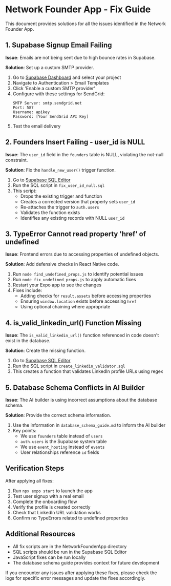 # Network Founder App - Fix Guide

This document provides solutions for all the issues identified in the Network Founder App.

## 1. Supabase Signup Email Failing

**Issue**: Emails are not being sent due to high bounce rates in Supabase.

**Solution**: Set up a custom SMTP provider.

1. Go to [Supabase Dashboard](https://app.supabase.com) and select your project
2. Navigate to Authentication > Email Templates
3. Click 'Enable a custom SMTP provider'
4. Configure with these settings for SendGrid:
   ```
   SMTP Server: smtp.sendgrid.net
   Port: 587
   Username: apikey
   Password: [Your SendGrid API Key]
   ```
5. Test the email delivery

## 2. Founders Insert Failing - user_id is NULL

**Issue**: The `user_id` field in the `founders` table is NULL, violating the not-null constraint.

**Solution**: Fix the `handle_new_user()` trigger function.

1. Go to [Supabase SQL Editor](https://app.supabase.com)
2. Run the SQL script in `fix_user_id_null.sql`
3. This script:
   - Drops the existing trigger and function
   - Creates a corrected version that properly sets `user_id`
   - Re-attaches the trigger to `auth.users`
   - Validates the function exists
   - Identifies any existing records with NULL `user_id`

## 3. TypeError Cannot read property 'href' of undefined

**Issue**: Frontend errors due to accessing properties of undefined objects.

**Solution**: Add defensive checks in React Native code.

1. Run `node find_undefined_props.js` to identify potential issues
2. Run `node fix_undefined_props.js` to apply automatic fixes
3. Restart your Expo app to see the changes
4. Fixes include:
   - Adding checks for `result.assets` before accessing properties
   - Ensuring `window.location` exists before accessing `href`
   - Using optional chaining where appropriate

## 4. is_valid_linkedin_url() Function Missing

**Issue**: The `is_valid_linkedin_url()` function referenced in code doesn't exist in the database.

**Solution**: Create the missing function.

1. Go to [Supabase SQL Editor](https://app.supabase.com)
2. Run the SQL script in `create_linkedin_validator.sql`
3. This creates a function that validates LinkedIn profile URLs using regex

## 5. Database Schema Conflicts in AI Builder

**Issue**: The AI builder is using incorrect assumptions about the database schema.

**Solution**: Provide the correct schema information.

1. Use the information in `database_schema_guide.md` to inform the AI builder
2. Key points:
   - We use `founders` table instead of `users`
   - `auth.users` is the Supabase system table
   - We use `event_hosting` instead of `events`
   - User relationships reference `id` fields

## Verification Steps

After applying all fixes:

1. Run `npx expo start` to launch the app
2. Test user signup with a real email
3. Complete the onboarding flow
4. Verify the profile is created correctly
5. Check that LinkedIn URL validation works
6. Confirm no TypeErrors related to undefined properties

## Additional Resources

- All fix scripts are in the NetworkFounderApp directory
- SQL scripts should be run in the Supabase SQL Editor
- JavaScript fixes can be run locally
- The database schema guide provides context for future development

If you encounter any issues after applying these fixes, please check the logs for specific error messages and update the fixes accordingly.
